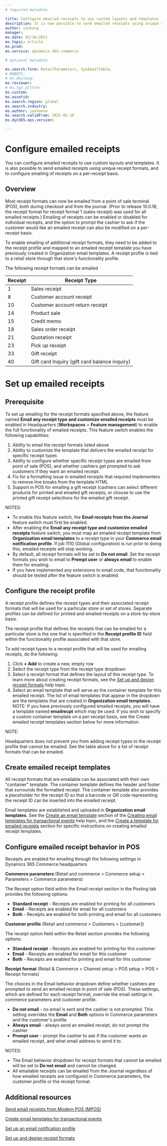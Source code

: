 ```yaml
---
# required metadata

title: Configure emailed receipts to use custom layouts and templates
description: It is now possible to send emailed receipts using unique receipt formats, and to configure emailing of receipts on a per-receipt basis. 
author: stuharg
manager: 
ms.date: 02/16/2021
ms.topic: article
ms.prod: 
ms.service: dynamics-365-commerce

# optional metadata

ms.search.form: RetailParameters, SysEmailTable,
# ROBOTS: 
# ms.devlang: 
ms.reviewer:
# ms.tgt_pltfrm: 
ms.custom:
ms.assetid:
ms.search.region: global
ms.search.industry: 
ms.author: jashanno
ms.search.validFrom: 2021-02-16
ms.dyn365.ops.version: 

---
```


# Configure emailed receipts

You can configure emailed receipts to use custom layouts and templates. It is also possible to send emailed receipts using unique receipt formats, and to configure emailing of receipts on a per-receipt basis. 

## Overview

Most receipt formats can now be emailed from a point of sale terminal (POS), both during checkout and from the journal. (Prior to release 10.0.18, the receipt format for receipt format 1 (sales receipt) was used for all emailed receipts.) Emailing of receipts can be enabled or disabled for individual receipts, and the option to prompt the cashier to ask if the customer would like an emailed receipt can also be modified on a per-receipt basis.

To enable emailing of additional receipt formats, they need to be added to the receipt profile and mapped to an emailed receipt template you have previously created in Organization email templates. A receipt profile is tied to a retail store through that store's functionality profile.

The following receipt formats can be emailed

 

| Receipt | Receipt Type                                  |
| ------- | --------------------------------------------- |
| 1       | Sales receipt                                 |
| 8       | Customer account receipt                      |
| 10      | Customer account return receipt               |
| 14      | Product sale                                  |
| 15      | Credit memo                                   |
| 18      | Sales order receipt                           |
| 21      | Quotation receipt                             |
| 23      | Pick up receipt                               |
| 33      | Gift receipt                                  |
| 40      | Gift card Inquiry (gift card balance inquiry) |

 

# Set up emailed receipts

## Prerequisite

To set up emailing for the receipt formats specified above, the feature named **Email any receipt type and customize emailed receipts** must be enabled in Headquarters (**Workspaces** > **Feature management**) to enable the full functionality of emailed receipts. This feature switch enables the following capabilities:

1. Ability to email the receipt formats listed above
2. Ability to customize the template that delivers the emailed receipt for specific receipt types
3. Ability to configure whether specific receipt types are emailed from point of sale (POS), and whether cashiers get prompted to ask customers if they want an emailed receipt.
4. Fix for a formatting issue in emailed receipts that required implementers to remove line breaks from the template HTML
5. Support in POS for emailing a gift receipt (cashiers can select different products for printed and emailed gift receipts, or choose to use the printed gift receipt selections for the emailed gift receipt.

 

NOTES: 

- To enable this feature switch, the **Email receipts from the Journal** feature switch must first be enabled.
- After enabling the **Email any receipt type and customize emailed receipts** feature switch, you must map an emailed receipt template from **Organization email templates** to a receipt type in your **Commerce email notification profile**. If job 1110 (Global configuration) is run prior to doing this, emailed receipts will stop working.
- By default, all receipt formats will be set to **Do not email**. Set the receipt formats you wish to email to **Prompt user** or **always email** to enable them for emailing.
- If you have implemented any extensions to email code, that functionality should be tested after the feature switch is enabled. 

 

## Configure the receipt profile

A receipt profile defines the receipt types and their associated receipt formats that will be used for a particular store or set of stores. Separate profiles can be defined for printed and emailed receipts on a store-by-store basis. 

The receipt profile that defines the receipts that can be emailed for a particular store is the one that is specified in the **Receipt profile ID** field within the functionality profile associated with that store. 

To add receipt types to a receipt profile that will be used for emailing receipts, do the following:

1. Click **+ Add** to create a new, empty row
2. Select the receipt type from the receipt type dropdown
3. Select a receipt format that defines the layout of this receipt type. To learn more about creating receipt formats, see the [Set up and design receipt formats](receipt-templates-printing.md) help topic.
4. Select an email template that will serve as the container template for this emailed receipt. The list of email templates that appear in the dropdown are the templates that are created in **Organization email templates**. NOTE: If you have previously configured emailed receipts, you will have a template named **emailrecpt** which may be used. If you wish to specify a custom container template on a per-receipt basis, see the Create emailed receipt templates section below for more information. 

 

NOTE: 

Headquarters does not prevent you from adding receipt types to the receipt profile that cannot be emailed. See the table above for a list of receipt formats that can be emailed.



## Create emailed receipt templates

All receipt formats that are emailable can be associated with their own "container" template. The container template defines the header and footer that surrounds the formatted receipt. The container template also provides a placeholder for the receipt ID so that a barcode or QR code representing the receipt ID can be inserted into the emailed receipt.

Email templates are established and uploaded in **Organization email templates**. See the [Create an email template](https://docs.microsoft.com/en-us/dynamics365/commerce/email-templates-transactions#create-an-email-template) section of the [Creating email templates for transactional events](https://docs.microsoft.com/en-us/dynamics365/commerce/email-templates-transactions) help topic, and the [Create a template for emailed receipts](https://docs.microsoft.com/en-us/dynamics365/commerce/email-templates-transactions#create-a-template-for-emailed-receipts) section for specific instructions on creating emailed receipt templates. 

 

## Configure emailed receipt behavior in POS

Receipts are enabled for emailing through the following settings in Dynamics 365 Commerce headquarters



**Commerce parameters** (Retail and commerce > Commerce setup > Parameters > Commerce parameters)  

The Receipt option field within the Email receipt section in the Posting tab provides the following options:

- **Standard receipt** - Receipts are enabled for printing for all customers
- **Email** - Receipts are enabled for email for all customers
- **Both** - Receipts are enabled for both printing and email for all customers



**Customer profile** (Retail and commerce > Customers > [customer])

The receipt option field within the Retail section provides the following options:

- **Standard receipt** - Receipts are enabled for printing for this customer
- **Email** - Receipts are enabled for email for this customer
- **Both** - Receipts are enabled for printing and email for this customer

 

**Receipt format** (Retail & Commerce > Channel setup > POS setup > POS > Receipt formats)

The choices in the Email behavior dropdown define whether cashiers are prompted to send an emailed receipt in point of sale (POS). These settings, which are defined for each receipt format, override the email settings in commerce parameters and customer profile.

- **Do not email** - no email is sent and the cashier is not prompted. This setting overrides the **Email** and **Both** options in Commerce parameters and the customer's profile
- **Always email** - always send an emailed receipt, do not prompt the cashier
- **Prompt user** - prompt the cashier to ask if the customer wants an emailed receipt, and what email address to send it to.

 

NOTES:

- The Email behavior dropdown for receipt formats that cannot be emailed will be set to **Do not email** and cannot be changed.
- All emailable receipts can be emailed from the Journal regardless of how emailed receipts are configured in Commerce parameters, the customer profile or the receipt format. 

 

 

## Additional resources

[Send email receipts from Modern POS (MPOS)](https://docs.microsoft.com/en-us/dynamics365/commerce/email-receipts)

[Create email templates for transactional events](https://docs.microsoft.com/en-us/dynamics365/commerce/email-templates-transactions)

[Set up an email notification profile](https://docs.microsoft.com/en-us/dynamics365/commerce/email-notification-profiles)

[Set up and design receipt formats](https://docs.microsoft.com/en-us/dynamics365/commerce/receipt-templates-printing)



